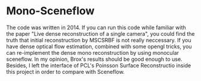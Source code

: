 # Mono-Sceneflow
The code was written in 2014. If you can run this code while familiar with the paper "Live dense reconstruction of a single camera", you could find the truth that initial reconstruction by MSCSRBF is not really neccessary. 
If you have dense optical flow estimation, combined with some opengl tricks, you can re-implement the dense mono reconstruction by using monocular sceneflow. In my opinion, Brox's results should be good enough to use.
Besides, I left the interface of PCL's Poinsson Surface Reconstructio inside this project in order to compare with Sceneflow. 
